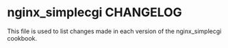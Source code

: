 nginx_simplecgi CHANGELOG
=========================

This file is used to list changes made in each version of the nginx_simplecgi cookbook.

